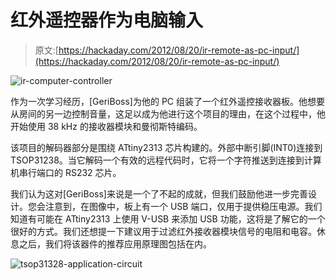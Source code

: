 # 红外遥控器作为电脑输入

> 原文:[https://hackaday.com/2012/08/20/ir-remote-as-pc-input/](https://hackaday.com/2012/08/20/ir-remote-as-pc-input/)

![](../Images/face608126e90bccc849b890bce8beab.png "ir-computer-controller")

作为一次学习经历，[GeriBoss]为他的 PC 组装了一个红外遥控接收器板。他想要从房间的另一边控制音量，这足以成为他进行这个项目的理由，在这个过程中，他开始使用 38 kHz 的接收器模块和曼彻斯特编码。

该项目的解码器部分是围绕 ATtiny2313 芯片构建的。外部中断引脚(INT0)连接到 TSOP31238。当它解码一个有效的远程代码时，它将一个字符推送到连接到计算机串行端口的 RS232 芯片。

我们认为这对[GeriBoss]来说是一个了不起的成就，但我们鼓励他进一步完善设计。您会注意到，在图像中，板上有一个 USB 端口，仅用于提供稳压电源。我们知道有可能在 ATtiny2313 上使用 V-USB 来添加 USB 功能，这将是了解它的一个很好的方式。我们还想提一下建议用于过滤红外接收器模块信号的电阻和电容。休息之后，我们将该器件的推荐应用原理图包括在内。

![](../Images/4ead17722f103a06a3e8199dd5fa7708.png "tsop31328-application-circuit")